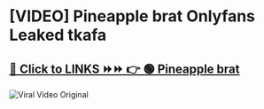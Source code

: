 
 # [VIDEO] Pineapple brat Onlyfans Leaked tkafa

## <h2><a href="https://clipsfans.com/Pineapple_brat&ref=git">🔗 Click to LINKS ⏩⏩ 👉 🟢 Pineapple brat </a></h2>

<a href="https://clipsfans.com/Pineapple_brat&ref=git" rel="nofollow" data-target="animated-image.originalLink"><img src="https://i.ibb.co.com/xMMVF88/686577567.gif" alt="Viral Video Original" style="max-width: 100%; display: inline-block;" data-target="animated-image.originalImage"></a>

